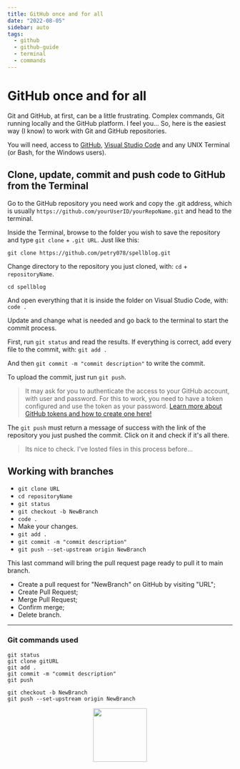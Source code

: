 ```yaml
---
title: GitHub once and for all
date: "2022-08-05"
sidebar: auto
tags:
  - github
  - github-guide
  - terminal
  - commands
---
```


# GitHub once and for all

Git and GitHub, at first, can be a little frustrating. Complex commands, Git running locally and the GitHub platform. I feel you... So, here is the easiest way (I know) to work with Git and GitHub repositories. 

You will need, access to [GitHub](https://github.com/), [Visual Studio Code](https://code.visualstudio.com/) and any UNIX Terminal (or Bash, for the Windows users).

## Clone, update, commit and push code to GitHub from the Terminal

Go to the GitHub repository you need work and copy the .git address, which is usually `https://github.com/yourUserID/yourRepoName.git` and head to the terminal.

Inside the Terminal, browse to the folder you wish to save the repository and type `git clone` + `.git URL`. Just like this:

`git clone https://github.com/petry078/spellblog.git`

Change directory to the repository you just cloned, with: `cd` + `repositoryName`.

`cd spellblog`

And open everything that it is inside the folder on Visual Studio Code, with: `code .`

Update and change what is needed and go back to the terminal to start the commit process.

First, run `git status` and read the results. If everything is correct, add every file to the commit, with: `git add .`

And then `git commit -m "commit description"` to write the commit.

To upload the commit, just run `git push`.

> It may ask for you to authenticate the access to your GitHub account, with user and password. For this to work, you need to have a token configured and use the token as your password. [Learn more about GitHub tokens and how to create one here!](https://docs.github.com/en/authentication/keeping-your-account-and-data-secure/creating-a-personal-access-token)

The `git push` must return a message of success with the link of the repository you just pushed the commit. Click on it and check if it's all there.

> Its nice to check. I've losted files in this process before...

## Working with branches

* `git clone URL`
* `cd repositoryName`
* `git status`
* `git checkout -b NewBranch`
* `code .`
* Make your changes.
* `git add .`
* `git commit -m "commit description"`
* `git push --set-upstream origin NewBranch`

This last command will bring the pull request page ready to pull it to main branch.

* Create a pull request for "NewBranch" on GitHub by visiting "URL";
* Create Pull Request;
* Merge Pull Request;
* Confirm merge;
* Delete branch.

---

### Git commands used

```git
git status
git clone gitURL
git add .
git commit -m "commit description"
git push
```

```git
git checkout -b NewBranch
git push --set-upstream origin NewBranch
```

<div class="wisdom">
<img class="wisdony" src="https://upload.wikimedia.org/wikipedia/commons/1/11/Wands01.jpg" alt="">
</div>

<style>
  .wisdom {
    display: flex;
    justify-content: center;
  }

  .wisdony {
  height: 120px;
  }
</style>

